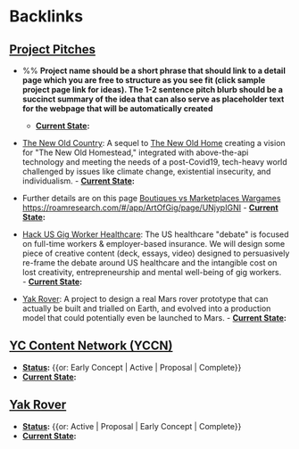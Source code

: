 
# Backlinks
## [Project Pitches](<Project Pitches.md>)
-  %% __Project name should be a short phrase that should link to a detail page which you are free to structure as you see fit (click sample project page link for ideas). The 1-2 sentence pitch blurb should be a succinct summary of the idea that can also serve as placeholder text for the webpage that will be automatically created__
    - **[Current State](<Current State.md>):**

- [The New Old Country](<The New Old Country.md>): A sequel to [The New Old Home](<The New Old Home.md>) creating a vision for "The New Old Homestead," integrated with above-the-api technology and meeting the needs of a post-Covid19, tech-heavy world challenged by issues like climate change, existential insecurity, and individualism. 
        - **[Current State](<Current State.md>):**

- Further details are on this page [Boutiques vs Marketplaces Wargames](<Boutiques vs Marketplaces Wargames.md>) https://roamresearch.com/#/app/ArtOfGig/page/UNjypIGNI
        - **[Current State](<Current State.md>):**

- [Hack US Gig Worker Healthcare](<Hack US Gig Worker Healthcare.md>): The US healthcare "debate" is focused on full-time workers & employer-based insurance.  We will design some piece of creative content (deck, essays, video) designed to persuasively re-frame the debate around US healthcare and the intangible cost on lost creativity, entrepreneurship and mental well-being of gig workers.  
        - **[Current State](<Current State.md>):**

- [Yak Rover](<Yak Rover.md>): A project to design a real Mars rover prototype that can actually be built and trialled on Earth, and evolved into a production model that could potentially even be launched to Mars.
        - **[Current State](<Current State.md>):**

## [YC Content Network (YCCN)](<YC Content Network (YCCN).md>)
- **[Status](<Status.md>):** {{or: Early Concept | Active | Proposal | Complete}}
- **[Current State](<Current State.md>):**

## [Yak Rover](<Yak Rover.md>)
- **[Status](<Status.md>):** {{or: Active | Proposal | Early Concept | Complete}}
- **[Current State](<Current State.md>):**


